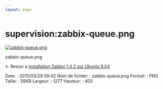 ```yaml
---
layout: page
---
```


supervision:zabbix-queue.png
============================

[![zabbix-queue.png](..//assets/media/supervision/zabbix-queue.png@cache=&w=900&h=284 "zabbix-queue.png")](..//assets/media/supervision/zabbix-queue.png@cache= "Afficher le fichier original")

zabbix-queue.png

← Retour à [Installation Zabbix 1.4.2 sur Ubuntu
8.04](../../zabbix/zabbix-ubuntu-install-old.html "zabbix:zabbix-ubuntu-install-old")

Date:
:   2013/03/29 09:42
Nom de fichier:
:   zabbix-queue.png
Format:
:   PNG
Taille:
:   59KB
Largeur:
:   1277
Hauteur:
:   403

